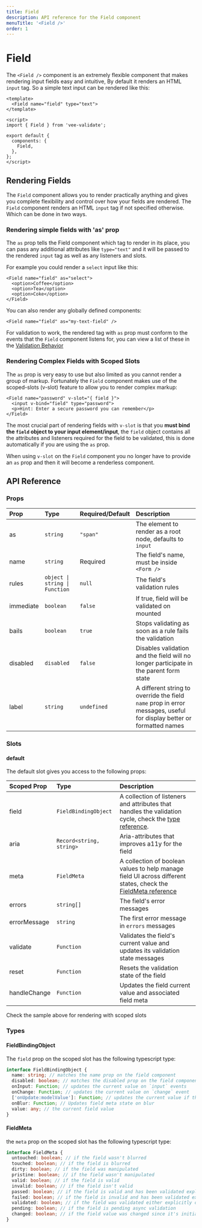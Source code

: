 ```yaml
---
title: Field
description: API reference for the Field component
menuTitle: '<Field />'
order: 1
---
```


# Field

The `<Field />` component is an extremely flexible component that makes rendering input fields easy and intuitive, By default it renders an HTML `input` tag. So a simple text input can be rendered like this:

```vue
<template>
  <Field name="field" type="text">
</template>

<script>
import { Field } from 'vee-validate';

export default {
  components: {
    Field,
  },
};
</script>
```

## Rendering Fields

The `Field` component allows you to render practically anything and gives you complete flexibility and control over how your fields are rendered. The `Field` component renders an HTML `input` tag if not specified otherwise. Which can be done in two ways.

### Rendering simple fields with 'as' prop

The `as` prop tells the Field component which tag to render in its place, you can pass any additional attributes like `type="text"` and it will be passed to the rendered `input` tag as well as any listeners and slots.

For example you could render a `select` input like this:

```vue
<Field name="field" as="select">
  <option>Coffee</option>
  <option>Tea</option>
  <option>Coke</option>
</Field>
```

You can also render any globally defined components:

```vue
<Field name="field" as="my-text-field" />
```

<doc-tip>

For validation to work, the rendered tag with `as` prop must conform to the events that the `Field` component listens for, you can view a list of these in the [Validation Behavior](../guide/validation#validation-behavior)

</doc-tip>

### Rendering Complex Fields with Scoped Slots

The `as` prop is very easy to use but also limited as you cannot render a group of markup. Fortunately the `Field` component makes use of the scoped-slots (v-slot) feature to allow you to render complex markup:

```vue
<Field name="password" v-slot="{ field }">
  <input v-bind="field" type="password">
  <p>Hint: Enter a secure password you can remember</p>
</Field>
```

The most crucial part of rendering fields with `v-slot` is that you **must bind the `field` object to your input element/input**, the `field` object contains all the attributes and listeners required for the field to be validated, this is done automatically if you are using the `as` prop.

When using `v-slot` on the `Field` component you no longer have to provide an `as` prop and then it will become a renderless component.

## API Reference

### Props

| Prop      | Type                           | Required/Default | Description                                                                                                          |
| :-------- | :----------------------------- | :--------------- | :------------------------------------------------------------------------------------------------------------------- |
| as        | `string`                       | `"span"`         | The element to render as a root node, defaults to `input`                                                            |
| name      | `string`                       | Required         | The field's name, must be inside `<Form />`                                                                          |
| rules     | `object \| string \| Function` | `null`           | The field's validation rules                                                                                         |
| immediate | `boolean`                      | `false`          | If true, field will be validated on mounted                                                                          |
| bails     | `boolean`                      | `true`           | Stops validating as soon as a rule fails the validation                                                              |
| disabled  | `disabled`                     | `false`          | Disables validation and the field will no longer participate in the parent form state                                |
| label     | `string`                       | `undefined`      | A different string to override the field `name` prop in error messages, useful for display better or formatted names |

### Slots

#### default

The default slot gives you access to the following props:

| Scoped Prop  | Type                     | Description                                                                                                                  |
| :----------- | :----------------------- | :--------------------------------------------------------------------------------------------------------------------------- |
| field        | `FieldBindingObject`     | A collection of listeners and attributes that handles the validation cycle, check the [type reference](#fieldbindingobject). |
| aria         | `Record<string, string>` | Aria-attributes that improves a11y for the field                                                                             |
| meta         | `FieldMeta`              | A collection of boolean values to help manage field UI across different states, check the [FieldMeta reference](#fieldmeta)  |
| errors       | `string[]`               | The field's error messages                                                                                                   |
| errorMessage | `string`                 | The first error message in `errors` messages                                                                                 |
| validate     | `Function`               | Validates the field's current value and updates its validation state messages                                                |
| reset        | `Function`               | Resets the validation state of the field                                                                                     |
| handleChange | `Function`               | Updates the field current value and associated field meta                                                                    |

Check the sample above for rendering with scoped slots

### Types

#### FieldBindingObject

The `field` prop on the scoped slot has the following typescript type:

```typescript
interface FieldBindingObject {
  name: string; // matches the name prop on the field component
  disabled: boolean; // matches the disabled prop on the field component
  onInput: Function; // updates the current value on `input` events
  onChange: Function; // updates the current value on `change` event
  ['onUpdate:modelValue']: Function; // updates the current value if the field uses a v-model
  onBlur: Function; // Updates field meta state on blur
  value: any; // the current field value
}
```

#### FieldMeta

the `meta` prop on the scoped slot has the following typescript type:

```typescript
interface FieldMeta {
  untouched: boolean; // if the field wasn't blurred
  touched: boolean; // if the field is blurred
  dirty: boolean; // if the field was manipulated
  pristine: boolean; // if the field wasn't manipulated
  valid: boolean; // if the field is valid
  invalid: boolean; // if the field isn't valid
  passed: boolean; // if the field is valid and has been validated explicitly or by user manipulation
  failed: boolean; // if the field is invalid and has been validated explicitly or by user manipulation
  validated: boolean; // if the field was validated either explicitly or by user manipulation
  pending: boolean; // if the field is pending async validation
  changed: boolean; // if the field value was changed since it's initial value
}
```

